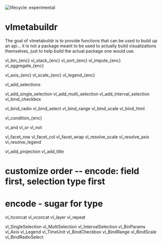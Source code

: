 ![lifecycle: experimental](https://img.shields.io/badge/lifecycle-experimental-orange.svg)

# vlmetabuildr

The goal of vlmetabuildr is to provide functions that can be used to build up an api... it is not a package meant to be used to actually build visualizations themselves, just to help build the actual package one would use.


vl_bin_{enc}
vl_stack_{enc}
vl_sort_{enc}
vl_impute_{enc}
vl_aggregate_{enc}

vl_axis_{enc}
vl_scale_{enc}
vl_legend_{enc}

vl_add_selections

vl_add_single_selection
vl_add_multi_selection
vl_add_interval_selection
vl_bind_checkbox

vl_bind_radio
vl_bind_select
vl_bind_range
vl_bind_scale
vl_bind_html

vl_condition_{enc}

vl_and
vl_or
vl_not

vl_facet_row
vl_facet_col
vl_facet_wrap
vl_resolve_scale
vl_resolve_axis
vl_resolve_legend

vl_add_projection
vl_add_title



# customize order -- encode: field first, selection type first
# encode - sugar for type

vl_hconcat
vl_vconcat
vl_layer
vl_repeat

vl_SingleSelection
vl_MultiSelection
vl_IntervalSelection
vl_BinParams
vl_Axis
vl_Legend
vl_TimeUnit
vl_BindCheckbox
vl_BindRange
vl_BindScale
vl_BindRadioSelect
